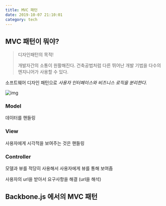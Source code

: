 ```yaml
---
title: MVC 패턴
date: 2019-10-07 21:10:01
category: tech
---
```


## MVC 패턴이 뭐야? 

> 디자인패턴의 목적! 
>
> 개발자간의 소통이 원활해진다. 건축공법처럼 다른 뛰어난 개발 기법을 다수의 엔지니어가 사용할 수 있다. 

소프트웨어 디자인 패턴으로 *사용자 인터페이스와 비즈니스 로직을 분리한다.*

![img](https://upload.wikimedia.org/wikipedia/commons/thumb/5/53/Router-MVC-DB.svg/300px-Router-MVC-DB.svg.png)

### Model 

데이터를 핸들링

### View

사용자에게 시각적을 보여주는 것은 핸들링

### Controller

모델과 뷰를 적당히 사용해서 사용자에게 뷰를 통해 보여줌 

사용자의 url을 받아서 요구사항을 해결 (url을 해석)



## Backbone.js 에서의 MVC 패턴

